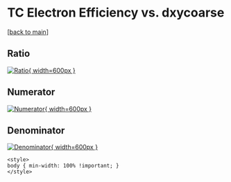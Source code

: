 # TC Electron Efficiency vs. dxycoarse

[[back to main](./)]



## Ratio

[![Ratio](../mtv/var/TC_11_eff_stack_dxycoarse.png){ width=600px }](../mtv/var/TC_11_eff_stack_dxycoarse.pdf)

## Numerator

[![Numerator](../mtv/num/TC_11_eff_stack_dxycoarse_num0.png){ width=600px }](../mtv/num/TC_11_eff_stack_dxycoarse_num0.pdf)

## Denominator

[![Denominator](../mtv/den/TC_11_eff_stack_dxycoarse_den.png){ width=600px }](../mtv/den/TC_11_eff_stack_dxycoarse_den.pdf)


``` {=html}
<style>
body { min-width: 100% !important; }
</style>
```
